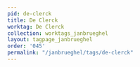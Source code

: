 ```yaml
---
pid: de-clerck
title: De Clerck
worktag: De Clerck
collection: worktags_janbrueghel
layout: tagpage_janbrueghel
order: '045'
permalink: "/janbrueghel/tags/de-clerck"
---
```

